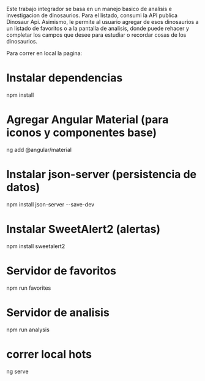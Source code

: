 Este trabajo integrador se basa en un manejo basico de analisis e investigacion de dinosaurios. Para el listado, consumi la API publica Dinosaur Api. Asimismo, le permite al usuario agregar de esos dinosaurios a un listado de favoritos o a la pantalla de analisis, donde puede rehacer y completar los campos que desee para estudiar o recordar cosas de los dinosaurios. 

Para correr en local la pagina:

# Instalar dependencias
npm install

# Agregar Angular Material (para iconos y componentes base)
ng add @angular/material

# Instalar json-server (persistencia de datos)
npm install json-server --save-dev

# Instalar SweetAlert2 (alertas)
npm install sweetalert2

# Servidor de favoritos
npm run favorites

# Servidor de analisis
npm run analysis 

# correr local hots
ng serve
